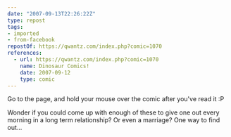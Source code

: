 ```yaml
---
date: "2007-09-13T22:26:22Z"
type: repost
tags:
- imported
- from-facebook
repostOf: https://qwantz.com/index.php?comic=1070
references:
  - url: https://qwantz.com/index.php?comic=1070
    name: Dinosaur Comics!
    date: 2007-09-12
    type: comic
---
```

Go to the page, and hold your mouse over the comic after you've read it :P

Wonder if you could come up with enough of these to give one out every morning in a long term relationship? Or even a marriage? One way to find out...
